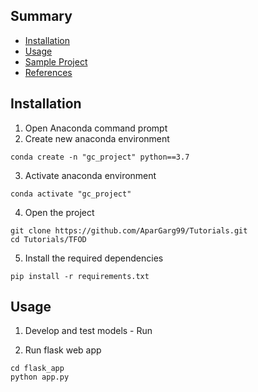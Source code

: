 ## Summary
  - [Installation](#installation)
  - [Usage](#usage)
  - [Sample Project](#sample-project)
  - [References](#references)
  
## Installation
1. Open Anaconda command prompt
2. Create new anaconda environment
```
conda create -n "gc_project" python==3.7
```
3. Activate anaconda environment
```
conda activate "gc_project"
```
4. Open the project
```
git clone https://github.com/AparGarg99/Tutorials.git
cd Tutorials/TFOD
```
5. Install the required dependencies
```
pip install -r requirements.txt
```
## Usage
1. Develop and test models - Run

3. Run flask web app
```
cd flask_app
python app.py
```
